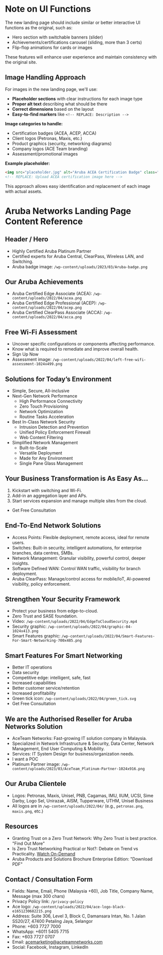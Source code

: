 # Note on UI Functions

The new landing page should include similar or better interactive UI functions as the original, such as:
- Hero section with switchable banners (slider)
- Achievements/certifications carousel (sliding, more than 3 certs)
- Flip-flop animations for cards or images

These features will enhance user experience and maintain consistency with the original site.

## Image Handling Approach

For images in the new landing page, we'll use:
- **Placeholder sections** with clear instructions for each image type
- **Proper alt text** describing what should be there
- **Correct dimensions** based on the layout
- **Easy-to-find markers** like `<!-- REPLACE: Description -->`

**Image categories to handle:**
- Certification badges (ACEA, ACEP, ACCA)
- Client logos (Petronas, Maxis, etc.)
- Product graphics (security, networking diagrams)
- Company logos (ACE Team branding)
- Assessment/promotional images

**Example placeholder:**
```html
<img src="placeholder.jpg" alt="Aruba ACEA Certification Badge" class="cert-badge">
<!-- REPLACE: Upload ACEA certification image here -->
```

This approach allows easy identification and replacement of each image with actual assets.
# Aruba Networks Landing Page Content Reference

## Header / Hero
- Highly Certified Aruba Platinum Partner
- Certified experts for Aruba Central, ClearPass, Wireless LAN, and Switching.
- Aruba badge image: `/wp-content/uploads/2023/03/Aruba-badge.png`

## Our Aruba Achievements
- Aruba Certified Edge Associate (ACEA): `/wp-content/uploads/2022/04/acea.png`
- Aruba Certified Edge Professional (ACEP): `/wp-content/uploads/2022/04/acep.png`
- Aruba Certified ClearPass Associate (ACCA): `/wp-content/uploads/2022/04/acca.png`

## Free Wi-Fi Assessment
- Uncover specific configurations or components affecting performance.
- Know what is required to remediate and improve overall health.
- Sign Up Now
- Assessment image: `/wp-content/uploads/2022/04/left-free-wifi-assessment-1024x499.png`

## Solutions for Today’s Environment
- Simple, Secure, All-inclusive
- Next-Gen Network Performance
  - High Performance Connectivity
  - Zero Touch Provisioning
  - Network Optimization
  - Routine Tasks Acceleration
- Best In-Class Network Security
  - Intrusion Detection and Prevention
  - Unified Policy Enforcement Firewall
  - Web Content Filtering
- Simplified Network Management
  - Built-to-Scale
  - Versatile Deployment
  - Made for Any Environment
  - Single Pane Glass Management

## Your Business Transformation is As Easy As…
1. Kickstart with switching and Wi-Fi.
2. Add-in an aggregation layer and APs.
3. Start services expansion and manage multiple sites from the cloud.
- Get Free Consultation

## End-To-End Network Solutions
- Access Points: Flexible deployment, remote access, ideal for remote users.
- Switches: Built-in security, intelligent automations, for enterprise branches, data centres, SMBs.
- Network Management: Granular visibility, powerful control, deeper insights.
- Software Defined WAN: Control WAN traffic, visibility for branch deployment.
- Aruba ClearPass: Manage/control access for mobile/IoT, AI-powered visibility, policy enforcement.

## Strengthen Your Security Framework
- Protect your business from edge-to-cloud.
- Zero Trust and SASE foundation.
- Video: `/wp-content/uploads/2022/04/EdgeToCloudSecurity.mp4`
- Security graphic: `/wp-content/uploads/2022/04/graphic-04-1024x413.png`
- Smart Features graphic: `/wp-content/uploads/2022/04/Smart-Features-For-Smart-Networking-700x485.png`

## Smart Features For Smart Networking
- Better IT operations
- Data security
- Competitive edge: intelligent, safe, fast
- Increased capabilities
- Better customer service/retention
- Increased profitability
- Green tick icon: `/wp-content/uploads/2022/04/green_tick.svg`
- Get Free Consultation

## We are the Authorised Reseller for Aruba Networks Solution
- AceTeam Networks: Fast-growing IT solution company in Malaysia.
- Specialized in Network Infrastructure & Security, Data Center, Network Management, End User Computing & Mobility.
- Services: IT System Design for business/organization needs.
- I want a POC
- Platinum Partner image: `/wp-content/uploads/2023/03/AceTeam_Platinum-Partner-1024x916.png`

## Our Aruba Clientele
- Logos: Petronas, Maxis, Unisel, PNB, Cagamas, IMU, IIUM, UCSI, Sime Darby, Logo Sel, Unirazak, AISM, Tupperware, UTHM, Unisel Business
- All logos are in `/wp-content/uploads/2022/04/` (e.g., `petronas.png`, `maxis.png`, etc.)

## Resources
- Granting Trust on a Zero Trust Network: Why Zero Trust is best practice. "Find Out More"
- Is Zero Trust Networking Practical or Not?: Debate on Trend vs Practicality. [Watch On-Demand](https://campaign.aceteamnetworks.com/zero-trust-network-registration?fbclid=IwAR0tYyCcGaNIrJwhX9ZQKkru72kDj8D3hN2yKsX0c9tYEa62EbNx-WomLCc)
- Aruba Products and Solutions Brochure Enterprise Edition: "Download PDF"

## Contact / Consultation Form
- Fields: Name, Email, Phone (Malaysia +60), Job Title, Company Name, Message (max 300 chars)
- Privacy Policy link: `/privacy-policy`
- Ace logo: `/wp-content/uploads/2022/04/ace-logo-black-e1651230682215.png`
- Address: Suite 306, Level 3, Block C, Damansara Intan, No. 1 Jalan SS20/27, 47400 Petaling Jaya, Selangor
- Phone: +603 7727 7000
- WhatsApp: +6011 5405 7715
- Fax: +603 7727 0707
- Email: acemarketing@aceteamnetworks.com
- Social: Facebook, Instagram, LinkedIn

